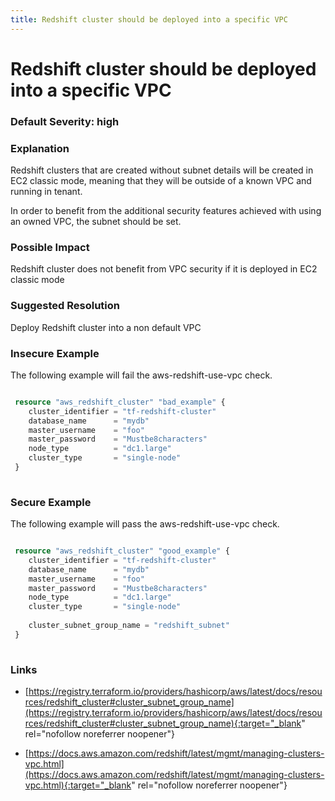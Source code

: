 ```yaml
---
title: Redshift cluster should be deployed into a specific VPC
---
```


# Redshift cluster should be deployed into a specific VPC

### Default Severity: <span class="severity high">high</span>

### Explanation

Redshift clusters that are created without subnet details will be created in EC2 classic mode, meaning that they will be outside of a known VPC and running in tenant.

In order to benefit from the additional security features achieved with using an owned VPC, the subnet should be set.

### Possible Impact
Redshift cluster does not benefit from VPC security if it is deployed in EC2 classic mode

### Suggested Resolution
Deploy Redshift cluster into a non default VPC


### Insecure Example

The following example will fail the aws-redshift-use-vpc check.
```terraform

 resource "aws_redshift_cluster" "bad_example" {
 	cluster_identifier = "tf-redshift-cluster"
 	database_name      = "mydb"
 	master_username    = "foo"
 	master_password    = "Mustbe8characters"
 	node_type          = "dc1.large"
 	cluster_type       = "single-node"
 }
 
```



### Secure Example

The following example will pass the aws-redshift-use-vpc check.
```terraform

 resource "aws_redshift_cluster" "good_example" {
 	cluster_identifier = "tf-redshift-cluster"
 	database_name      = "mydb"
 	master_username    = "foo"
 	master_password    = "Mustbe8characters"
 	node_type          = "dc1.large"
 	cluster_type       = "single-node"
 
 	cluster_subnet_group_name = "redshift_subnet"
 }
 
```



### Links


- [https://registry.terraform.io/providers/hashicorp/aws/latest/docs/resources/redshift_cluster#cluster_subnet_group_name](https://registry.terraform.io/providers/hashicorp/aws/latest/docs/resources/redshift_cluster#cluster_subnet_group_name){:target="_blank" rel="nofollow noreferrer noopener"}

- [https://docs.aws.amazon.com/redshift/latest/mgmt/managing-clusters-vpc.html](https://docs.aws.amazon.com/redshift/latest/mgmt/managing-clusters-vpc.html){:target="_blank" rel="nofollow noreferrer noopener"}



